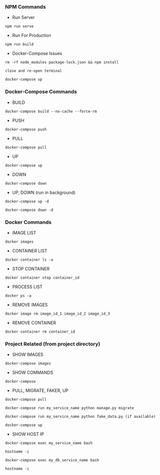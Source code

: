 

### NPM Commands
* Run Server
```
npm run serve
```
* Run For Production
```
npm run build
```

* Docker-Compose Issues
```
rm -rf node_modules package-lock.json && npm install
```
```
close and re-open terminal
```
```
docker-compose up
```

### Docker-Compose Commands

* BUILD
```
docker-compose build --no-cache --force-rm
```
* PUSH
```
docker-compose push
```
* PULL
```
docker-compose pull
```
* UP
```
docker-compose up
```
* DOWN
```
docker-compose down
```
* UP, DOWN (run in background)
```
docker-compose up -d
```
```
docker-compose down -d
```

### Docker Commands

* IMAGE LIST
```
docker images
```
* CONTAINER LIST
```
docker container ls -a
```
* STOP CONTAINER
```
docker container stop container_id
```
* PROCESS LIST
```
docker ps -a
```
* REMOVE IMAGES
```
docker image rm image_id_1 image_id_2 image_id_3
```
* REMOVE CONTAINER
```
docker container rm container_id
```
### Project Related (from project directory)

* SHOW IMAGES
``` 
docker-compose images
```
* SHOW COMMANDS
```
docker-compose
```
* PULL, MIGRATE, FAKER, UP
```
docker-compose pull
```
```
docker-compose run my_service_name python manage.py migrate
```
```
docker-compose run my_service_name python fake_data.py (if available)
```
```
docker-compose up
```   
* SHOW HOST IP
```
docker-compose exec my_service_name bash
```
```
hostname -i
```
```
docker-compose exec my_db_service_name bash
```
```
hostname -i   
```
